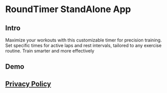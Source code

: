 # RoundTimer StandAlone App

## Intro

Maximize your workouts with this customizable timer for precision training. Set specific times for active laps and rest intervals, tailored to any exercise routine. Train smarter and more effectively
## Demo

## [Privacy Policy](https://www.netbug94.com/RoundTimer/)
